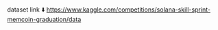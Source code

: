 dataset link
    ⬇️
https://www.kaggle.com/competitions/solana-skill-sprint-memcoin-graduation/data
